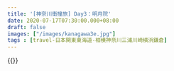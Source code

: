 ```yaml
---
title: '[神奈川衝撞旅] Day3：明月院'
date: 2020-07-17T07:30:00.000+08:00
draft: false
images: ["/images/kanagawa3e.jpg"]
tags : [travel-日本関東東海道-相模神奈川三浦川崎横浜鎌倉]
---
```





{{<kanagawa>}}
